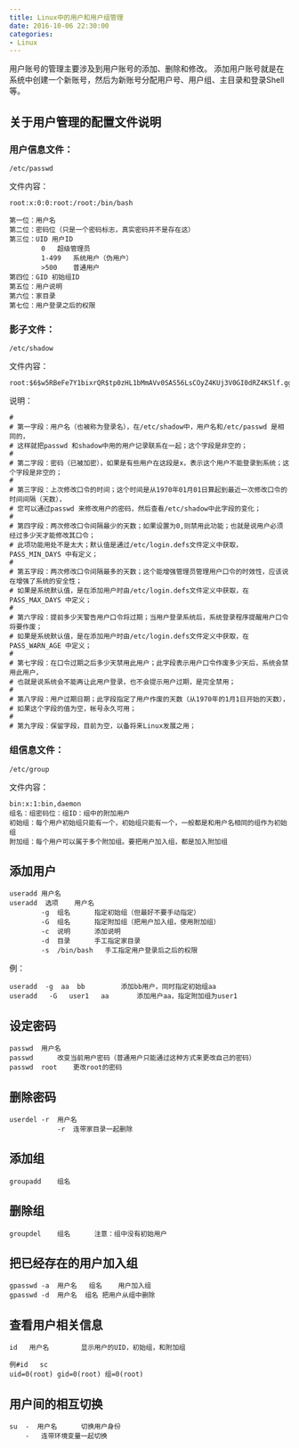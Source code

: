 ```yaml
---
title: Linux中的用户和用户组管理
date: 2016-10-06 22:30:00
categories:
- Linux
---
```


用户账号的管理主要涉及到用户账号的添加、删除和修改。
添加用户账号就是在系统中创建一个新账号，然后为新账号分配用户号、用户组、主目录和登录Shell等。

<!-- more -->

## 关于用户管理的配置文件说明

### 用户信息文件：

```
/etc/passwd
```

文件内容：

```
root:x:0:0:root:/root:/bin/bash

第一位：用户名
第二位：密码位（只是一个密码标志，真实密码并不是存在这）
第三位：UID	用户ID
		0	超级管理员
		1-499	系统用户（伪用户）
		>500	普通用户
第四位：GID	初始组ID
第五位：用户说明
第六位：家目录
第七位：用户登录之后的权限
```

### 影子文件：

```
/etc/shadow
```

文件内容：

```
root:$6$w5RBeFe7Y1bixrQR$tp0zHL1bMmAVv0SAS56LsCOyZ4KUj3V0GI0dRZ4KSlf.ggisV7dwiQ8s5xebcZghVDxwlYTjN6qKGU9zRc.En1:16247:0:99999:7:::
```

说明：

```
#
# 第一字段：用户名（也被称为登录名），在/etc/shadow中，用户名和/etc/passwd 是相同的，
# 这样就把passwd 和shadow中用的用户记录联系在一起；这个字段是非空的；
#
# 第二字段：密码（已被加密），如果是有些用户在这段是x，表示这个用户不能登录到系统；这个字段是非空的；
#
# 第三字段：上次修改口令的时间；这个时间是从1970年01月01日算起到最近一次修改口令的时间间隔（天数），
# 您可以通过passwd 来修改用户的密码，然后查看/etc/shadow中此字段的变化；
#
# 第四字段：两次修改口令间隔最少的天数；如果设置为0,则禁用此功能；也就是说用户必须经过多少天才能修改其口令；
# 此项功能用处不是太大；默认值是通过/etc/login.defs文件定义中获取，PASS_MIN_DAYS 中有定义；
#
# 第五字段：两次修改口令间隔最多的天数；这个能增强管理员管理用户口令的时效性，应该说在增强了系统的安全性；
# 如果是系统默认值，是在添加用户时由/etc/login.defs文件定义中获取，在PASS_MAX_DAYS 中定义；
#
# 第六字段：提前多少天警告用户口令将过期；当用户登录系统后，系统登录程序提醒用户口令将要作废；
# 如果是系统默认值，是在添加用户时由/etc/login.defs文件定义中获取，在PASS_WARN_AGE 中定义；
#
# 第七字段：在口令过期之后多少天禁用此用户；此字段表示用户口令作废多少天后，系统会禁用此用户，
# 也就是说系统会不能再让此用户登录，也不会提示用户过期，是完全禁用；
#
# 第八字段：用户过期日期；此字段指定了用户作废的天数（从1970年的1月1日开始的天数），
# 如果这个字段的值为空，帐号永久可用；
#
# 第九字段：保留字段，目前为空，以备将来Linux发展之用；
```



### 组信息文件：

```
/etc/group
```

文件内容：

```
bin:x:1:bin,daemon
组名：组密码位：组ID：组中的附加用户
初始组：每个用户初始组只能有一个，初始组只能有一个，一般都是和用户名相同的组作为初始组
附加组：每个用户可以属于多个附加组。要把用户加入组，都是加入附加组
```

## 添加用户

```
useradd	用户名
useradd  选项    用户名		
		-g	组名		指定初始组（但最好不要手动指定）
		-G	组名		指定附加组（把用户加入组，使用附加组）
		-c	说明		添加说明
		-d	目录		手工指定家目录
		-s	/bin/bash	手工指定用户登录后之后的权限
```

例：

```
useradd  -g  aa  bb   		添加bb用户，同时指定初始组aa
useradd   -G   user1   aa		添加用户aa，指定附加组为user1
```

## 设定密码

```
passwd	用户名
passwd		改变当前用户密码（普通用户只能通过这种方式来更改自己的密码）
passwd	root	更改root的密码
```

## 删除密码

```
userdel	-r  用户名
		    -r 	连带家目录一起删除
```

## 添加组

```
groupadd	组名
```

## 删除组

```
groupdel	组名		注意：组中没有初始用户
```

## 把已经存在的用户加入组

```
gpasswd	-a  用户名   组名	用户加入组
gpasswd	-d  用户名  组名	把用户从组中删除
```

## 查看用户相关信息

```
id   用户名		显示用户的UID，初始组，和附加组
```

```
例#id   sc   
uid=0(root) gid=0(root) 组=0(root)
```

## 用户间的相互切换

```
su  -  用户名		切换用户身份
  	-	连带环境变量一起切换
```
